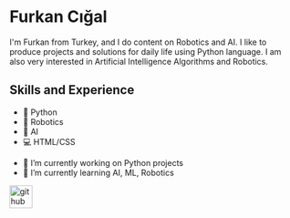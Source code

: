 # Furkan Cığal
I'm Furkan from Turkey, and I do content on Robotics and AI. I like to produce projects and solutions for daily life using Python language. I am also very interested in Artificial Intelligence Algorithms and Robotics.

## Skills and Experience
* 🐍 Python
* 🤖 Robotics
* 🧠 AI
* 💻 HTML/CSS



- 🔭 I’m currently working on Python projects 
- 🌱 I’m currently learning AI, ML, Robotics






[<img src='https://cdn.jsdelivr.net/npm/simple-icons@3.0.1/icons/github.svg' alt='github' height='40'>](https://github.com/fcigal)  


